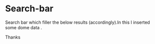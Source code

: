 # Search-bar
Search bar which filler the below results (accordingly).In this I inserted some dome data .

Thanks
